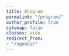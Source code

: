 ```yaml
---
title: Program
permalink: "/program/"
author_profile: true
sitemap: false
classes: wide
redirect_from:
- "/agenda/"
---
```


